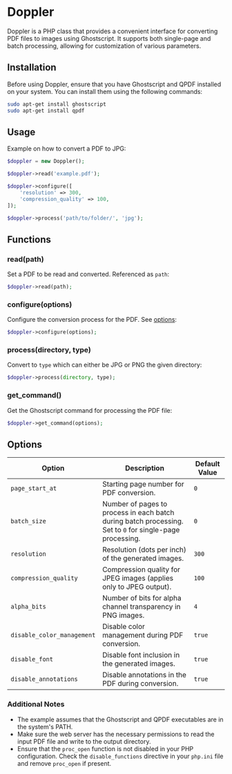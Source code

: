 # Doppler 

Doppler is a PHP class that provides a convenient interface for converting PDF files to images using Ghostscript. It supports both single-page and batch processing, allowing for customization of various parameters.

## Installation

Before using Doppler, ensure that you have Ghostscript and QPDF installed on your system. You can install them using the following commands:

```bash
sudo apt-get install ghostscript
sudo apt-get install qpdf
```

## Usage
Example on how to convert a PDF to JPG:
```php
$doppler = new Doppler();

$doppler->read('example.pdf');

$doppler->configure([
    'resolution' => 300,
    'compression_quality' => 100,
]);

$doppler->process('path/to/folder/', 'jpg');
```

## Functions

### read(path)
Set a PDF to be read and converted. Referenced as `path`:
```php
$doppler->read(path);
```

### configure(options)
Configure the conversion process for the PDF. See [options](https://github.com/echtyushi/doppler/blob/master/README.md#options):
```php
$doppler->configure(options);
```

### process(directory, type)
Convert to `type` which can either be JPG or PNG the given directory:
```php
$doppler->process(directory, type);
```

### get_command()
Get the Ghostscript command for processing the PDF file:
```php
$doppler->get_command(options);
```

## Options
| Option                    | Description                                                                                              | Default Value               |
|---------------------------|----------------------------------------------------------------------------------------------------------|-----------------------------|
| `page_start_at`           | Starting page number for PDF conversion.                                                                 | `0`                         |
| `batch_size`              | Number of pages to process in each batch during batch processing. Set to `0` for single-page processing. | `0`                         |
| `resolution`              | Resolution (dots per inch) of the generated images.                                                      | `300`                       |
| `compression_quality`     | Compression quality for JPEG images (applies only to JPEG output).                                       | `100`                       |
| `alpha_bits`              | Number of bits for alpha channel transparency in PNG images.                                             | `4`                         |
| `disable_color_management`| Disable color management during PDF conversion.                                                          | `true`                      |
| `disable_font`            | Disable font inclusion in the generated images.                                                          | `true`                      |
| `disable_annotations`     | Disable annotations in the PDF during conversion.                                                        | `true`                      |


### Additional Notes

- The example assumes that the Ghostscript and QPDF executables are in the system's PATH.
- Make sure the web server has the necessary permissions to read the input PDF file and write to the output directory.
- Ensure that the `proc_open` function is not disabled in your PHP configuration. Check the `disable_functions` directive in your `php.ini` file and remove `proc_open` if present.
